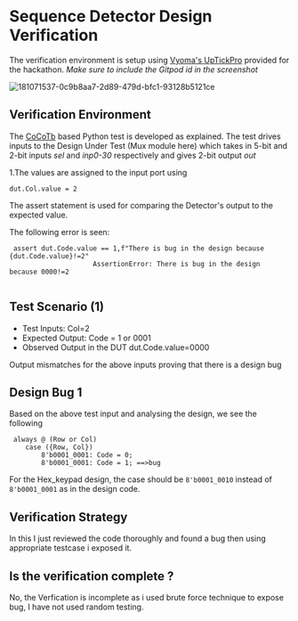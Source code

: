 # Sequence Detector Design Verification

The verification environment is setup using [Vyoma's UpTickPro](https://vyomasystems.com) provided for the hackathon.
*Make sure to include the Gitpod id in the screenshot*

![181071537-0c9b8aa7-2d89-479d-bfc1-93128b5121ce](https://user-images.githubusercontent.com/56909326/181500609-fe88ba6f-7a68-43ca-a67a-08dc431fce89.png)



## Verification Environment

The [CoCoTb](https://www.cocotb.org/) based Python test is developed as explained. The test drives inputs to the Design Under Test (Mux module here) which takes in 5-bit and 2-bit inputs *sel* and *inp0-30* respectively and gives 2-bit output *out*

1.The values are assigned to the input port using 
```
dut.Col.value = 2

```
The assert statement is used for comparing the Detector's output to the expected value.

The following error is seen:
```
 assert dut.Code.value == 1,f"There is bug in the design because {dut.Code.value}!=2"
                     AssertionError: There is bug in the design because 0000!=2
                     
```

## Test Scenario **(1)**
- Test Inputs: Col=2 
- Expected Output: Code = 1 or 0001
- Observed Output in the DUT dut.Code.value=0000

Output mismatches for the above inputs proving that there is a design bug

## Design Bug 1
Based on the above test input and analysing the design, we see the following

```
 always @ (Row or Col)
    case ({Row, Col})
        8'b0001_0001: Code = 0; 
        8'b0001_0001: Code = 1; ==>bug

```
For the Hex_keypad design, the case should be ```8'b0001_0010``` instead of ```8'b0001_0001``` as in the design code.


## Verification Strategy
In this I just reviewed the code thoroughly and found a bug then using appropriate testcase i exposed it.

## Is the verification complete ?
No, the Verfication is incomplete as i used brute force technique to expose bug, I have not used random testing.
